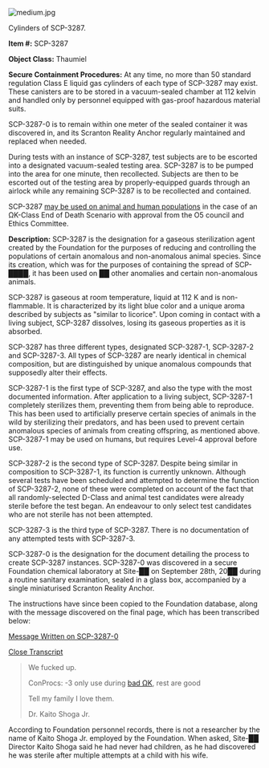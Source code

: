 ![medium.jpg](http://scp-wiki.wdfiles.com/local--files/scp-3287/medium.jpg)

Cylinders of SCP-3287.

**Item #:** SCP-3287

**Object Class:** Thaumiel

**Secure Containment Procedures:** At any time, no more than 50 standard regulation Class E liquid gas cylinders of each type of SCP-3287 may exist. These canisters are to be stored in a vacuum-sealed chamber at 112 kelvin and handled only by personnel equipped with gas-proof hazardous material suits.

SCP-3287-0 is to remain within one meter of the sealed container it was discovered in, and its Scranton Reality Anchor regularly maintained and replaced when needed.

During tests with an instance of SCP-3287, test subjects are to be escorted into a designated vacuum-sealed testing area. SCP-3287 is to be pumped into the area for one minute, then recollected. Subjects are then to be escorted out of the testing area by properly-equipped guards through an airlock while any remaining SCP-3287 is to be recollected and contained.

SCP-3287 [may be used on animal and human populations](/populated-control-led) in the case of an ΩK-Class End of Death Scenario with approval from the O5 council and Ethics Committee.

**Description:** SCP-3287 is the designation for a gaseous sterilization agent created by the Foundation for the purposes of reducing and controlling the populations of certain anomalous and non-anomalous animal species. Since its creation, which was for the purposes of containing the spread of SCP-████, it has been used on ██ other anomalies and certain non-anomalous animals.

SCP-3287 is gaseous at room temperature, liquid at 112 K and is non-flammable. It is characterized by its light blue color and a unique aroma described by subjects as "similar to licorice". Upon coming in contact with a living subject, SCP-3287 dissolves, losing its gaseous properties as it is absorbed.

SCP-3287 has three different types, designated SCP-3287-1, SCP-3287-2 and SCP-3287-3. All types of SCP-3287 are nearly identical in chemical composition, but are distinguished by unique anomalous compounds that supposedly alter their effects.

SCP-3287-1 is the first type of SCP-3287, and also the type with the most documented information. After application to a living subject, SCP-3287-1 completely sterilizes them, preventing them from being able to reproduce. This has been used to artificially preserve certain species of animals in the wild by sterilizing their predators, and has been used to prevent certain anomalous species of animals from creating offspring, as mentioned above. SCP-3287-1 may be used on humans, but requires Level-4 approval before use.

SCP-3287-2 is the second type of SCP-3287. Despite being similar in composition to SCP-3287-1, its function is currently unknown. Although several tests have been scheduled and attempted to determine the function of SCP-3287-2, none of these were completed on account of the fact that all randomly-selected D-Class and animal test candidates were already sterile before the test began. An endeavour to only select test candidates who are not sterile has not been attempted.

SCP-3287-3 is the third type of SCP-3287. There is no documentation of any attempted tests with SCP-3287-3.

SCP-3287-0 is the designation for the document detailing the process to create SCP-3287 instances. SCP-3287-0 was discovered in a secure Foundation chemical laboratory at Site-██ on September 28th, 20██ during a routine sanitary examination, sealed in a glass box, accompanied by a single miniaturised Scranton Reality Anchor.

The instructions have since been copied to the Foundation database, along with the message discovered on the final page, which has been transcribed below:

[Message Written on SCP-3287-0](javascript:;)

[Close Transcript](javascript:;)

> We fucked up.
> 
> ConProcs: -3 only use during [bad ΩK](/in-the-clutches-of-life), rest are good
> 
> Tell my family I love them.
> 
> Dr. Kaito Shoga Jr.

According to Foundation personnel records, there is not a researcher by the name of Kaito Shoga Jr. employed by the Foundation. When asked, Site-██ Director Kaito Shoga said he had never had children, as he had discovered he was sterile after multiple attempts at a child with his wife.